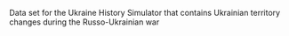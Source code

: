 Data set for the Ukraine History Simulator that contains Ukrainian territory changes during the Russo-Ukrainian war

